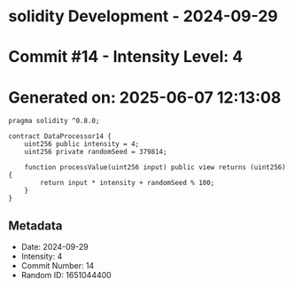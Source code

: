 ﻿# solidity Development - 2024-09-29
# Commit #14 - Intensity Level: 4
# Generated on: 2025-06-07 12:13:08
```solidity
pragma solidity ^0.8.0;

contract DataProcessor14 {
    uint256 public intensity = 4;
    uint256 private randomSeed = 379814;

    function processValue(uint256 input) public view returns (uint256) {
        return input * intensity + randomSeed % 100;
    }
}
```
## Metadata
- Date: 2024-09-29
- Intensity: 4
- Commit Number: 14
- Random ID: 1651044400

